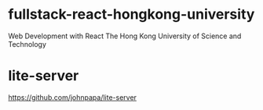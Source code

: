 # fullstack-react-hongkong-university
Web Development with React The Hong Kong University of Science and Technology

# lite-server
https://github.com/johnpapa/lite-server